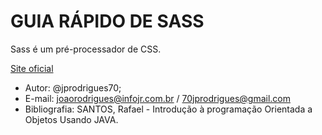 # GUIA RÁPIDO DE SASS

Sass é um pré-processador de CSS.

[Site oficial](https://sass-lang.com/)

- Autor: @jprodrigues70;
- E-mail: joaorodrigues@infojr.com.br / 70jprodrigues@gmail.com
- Bibliografia: SANTOS, Rafael - Introdução à programação Orientada a Objetos Usando JAVA.
